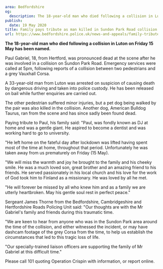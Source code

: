 ```yaml
area: Bedfordshire
og:
  description: The 18-year-old man who died following a collision in Luton on Friday 15 May has been named.
publish:
  date: 19 May 2020
title: Family pays tribute as man killed in Sundon Park Road collision is named
url: https://www.bedfordshire.police.uk/news-and-appeals/family-tribute-may20
```

**The 18-year-old man who died following a collision in Luton on Friday 15 May has been named.**

Paul Gabriel, 18, from Hertford, was pronounced dead at the scene after he was involved in a collision on Sundon Park Road. Emergency services were called at 5pm, following reports of a collision between two pedestrians and a grey Vauxhall Corsa.

A 33-year-old man from Luton was arrested on suspicion of causing death by dangerous driving and taken into police custody. He has been released on bail while further enquiries are carried out.

The other pedestrian suffered minor injuries, but a pet dog being walked by the pair was also killed in the collision. Another dog, American Bulldog Taurus, ran from the scene and has since sadly been found dead.

Paying tribute to Paul, his family said: "Paul, was fondly known as DJ at home and was a gentle giant. He aspired to become a dentist and was working hard to go to university.

"He left home on the fateful day after lockdown was lifted having spent most of the time at home, throughout that period. Unfortunately he was taken away from us prematurely on Friday (15 May).

"We will miss the warmth and joy he brought to the family and his cheeky smile. He was a much loved son, great brother and an amazing friend to his friends. He served passionately in his local church and his love for the work of God took him to Finland as a missionary. He was loved by all he met.

"He will forever be missed by all who knew him and as a family we are utterly heartbroken. May his gentle soul rest in perfect peace."

Sergeant James Thorne from the Bedfordshire, Cambridgeshire and Hertfordshire Roads Policing Unit said: "Our thoughts are with the Mr Gabriel's family and friends during this traumatic time.

"We are keen to hear from anyone who was in the Sundon Park area around the time of the collision, and either witnessed the incident, or may have dashcam footage of the grey Corsa from the time, to help us establish the circumstances that led to this tragic loss of life.

"Our specially-trained liaison officers are supporting the family of Mr Gabriel at this difficult time."

Please call 101 quoting Operation Crispin with information, or report online.
